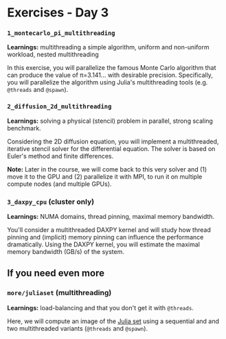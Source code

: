 # Exercises - Day 3

### `1_montecarlo_pi_multithreading`

**Learnings:** multithreading a simple algorithm, uniform and non-uniform workload, nested multithreading

In this exercise, you will parallelize the famous Monte Carlo algorithm that can produce the value of π=3.141... with desirable precision. Specifically, you will parallelize the algorithm using Julia's multithreading tools (e.g. `@threads` and `@spawn`).

### `2_diffusion_2d_multithreading`

**Learnings:** solving a physical (stencil) problem in parallel, strong scaling benchmark.

Considering the 2D diffusion equation, you will implement a multithreaded, iterative stencil solver for the differential equation. The solver is based on Euler's method and finite differences.

**Note:** Later in the course, we will come back to this very solver and (1) move it to the GPU and (2) parallelize it with MPI, to run it on multiple compute nodes (and multiple GPUs).

### `3_daxpy_cpu` (cluster only)

**Learnings:** NUMA domains, thread pinning, maximal memory bandwidth.

You'll consider a multithreaded DAXPY kernel and will study how thread pinning and (implicit) memory pinning can influence the performance dramatically. Using the DAXPY kernel, you will estimate the maximal memory bandwidth (GB/s) of the system.












## If you need even more

### `more/juliaset` (multithreading)

**Learnings:** load-balancing and that you don't get it with `@threads`.

Here, we will compute an image of the [Julia set](https://en.wikipedia.org/wiki/Julia_set) using a sequential and and two multithreaded variants (`@threads` and `@spawn`).